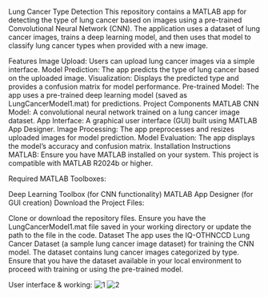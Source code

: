 Lung Cancer Type Detection
This repository contains a MATLAB app for detecting the type of lung cancer based on images using a pre-trained Convolutional Neural Network (CNN). The application uses a dataset of lung cancer images, trains a deep learning model, and then uses that model to classify lung cancer types when provided with a new image.

Features
Image Upload: Users can upload lung cancer images via a simple interface.
Model Prediction: The app predicts the type of lung cancer based on the uploaded image.
Visualization: Displays the predicted type and provides a confusion matrix for model performance.
Pre-trained Model: The app uses a pre-trained deep learning model (saved as LungCancerModel1.mat) for predictions.
Project Components
MATLAB CNN Model: A convolutional neural network trained on a lung cancer image dataset.
App Interface: A graphical user interface (GUI) built using MATLAB App Designer.
Image Processing: The app preprocesses and resizes uploaded images for model prediction.
Model Evaluation: The app displays the model’s accuracy and confusion matrix.
Installation Instructions
MATLAB: Ensure you have MATLAB installed on your system. This project is compatible with MATLAB R2024b or higher.

Required MATLAB Toolboxes:

Deep Learning Toolbox (for CNN functionality)
MATLAB App Designer (for GUI creation)
Download the Project Files:

Clone or download the repository files.
Ensure you have the LungCancerModel1.mat file saved in your working directory or update the path to the file in the code.
Dataset
The app uses the IQ-OTHNCCD Lung Cancer Dataset (a sample lung cancer image dataset) for training the CNN model. The dataset contains lung cancer images categorized by type. Ensure that you have the dataset available in your local environment to proceed with training or using the pre-trained model.

User interface & working:
![1](https://github.com/user-attachments/assets/3de7ebc4-0f96-41d6-bce4-ad3e95f52b82)
![2](https://github.com/user-attachments/assets/87dca299-f019-4b7f-beb2-a2d2e61ff6d8)
